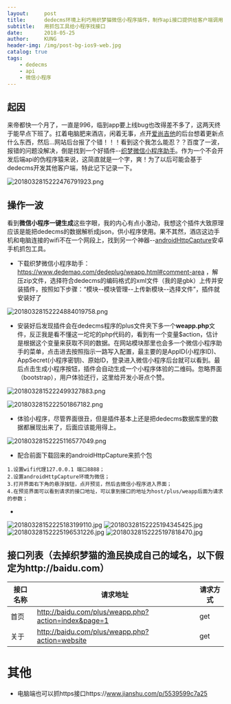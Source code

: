 ```yaml
---
layout:     post
title:      dedecms环境上利巧用织梦猫微信小程序插件，制作api接口提供给客户端调用
subtitle:   用抓包工具给小程序找接口
date:       2018-05-25
author:     KUNG
header-img: /img/post-bg-ios9-web.jpg
catalog: true
tags:
    - dedecms
    - api
    - 微信小程序
---
```


## 起因

来帝都快一个月了，一直是996，临到app要上线bug也改得差不多了，这两天终于能早点下班了。扛着电脑肥来酒店，闲着无事，点开[爱尚吉他](http；//23jt.net/)的后台想着更新点什么东西，然后...网站后台报了个错！！！看到这个我怎么能忍？？百度了一波，报错的问题没解决，倒是找到一个好插件--[织梦微信小程序助手](https://www.dedemao.com/dedeplug/weapp.html#comment-area)。作为一个不会开发后端api的伪程序猿来说，这简直就是一个字，爽！为了以后可能会基于dedecms开发其他客户端，特此记下记录一下。

![2018032815222476791923.png](http://upload-images.jianshu.io/upload_images/9476967-70aa23c1f8bb0fda.png?imageMogr2/auto-orient/strip%7CimageView2/2/w/1240)

## 操作一波

看到**微信小程序一键生成**这些字眼，我的内心有点小激动，我想这个插件大致原理应该是能把dedecms的数据解析成json，供小程序使用。果不其然，酒店这边手机和电脑连接的wifi不在一个网段上，找到另一个神器--[androidHttpCapture](https://github.com/JZ-Darkal/AndroidHttpCapture)安卓手机抓包工具。

- 下载织梦微信小程序助手：https://www.dedemao.com/dedeplug/weapp.html#comment-area ，解压zip文件，选择符合dedecms的编码格式的xml文件（我的是gbk）上传并安装插件，按照如下步骤：“模块--模块管理--上传新模块--选择文件”，插件就安装好了

![20180328152224884019758.png](http://upload-images.jianshu.io/upload_images/9476967-397f21c0288aa448.png?imageMogr2/auto-orient/strip%7CimageView2/2/w/1240)

- 安装好后发现插件会在dedecms程序的plus文件夹下多一个**weapp.php**文件，反正我是看不懂这一坨坨的php代码的，看到有一个变量$action，估计是根据这个变量来获取不同的数据。在网站模块那里也会多一个微信小程序助手的菜单，点击进去按照指示一路写入配置，最主要的是AppID(小程序ID)、AppSecret(小程序密钥)、原始ID，登录进入微信小程序后台就可以看到。最后点击生成小程序按钮，插件会自动生成一个小程序体验的二维码。忽略界面（bootstrap），用户体验还行，这里给开发小哥点个赞。

![2018032815222499327883.png](http://upload-images.jianshu.io/upload_images/9476967-a56f2249f8f7477a.png?imageMogr2/auto-orient/strip%7CimageView2/2/w/1240)


![2018032815222501867182.png](http://upload-images.jianshu.io/upload_images/9476967-ac7b2d63ce6aae4b.png?imageMogr2/auto-orient/strip%7CimageView2/2/w/1240)

- 体验小程序，尽管界面很丑，但是插件基本上还是把dedecms数据库里的数据都展现出来了，后面应该能用得上。

![20180328152225116577049.png](http://upload-images.jianshu.io/upload_images/9476967-1212afce41c41cfb.png?imageMogr2/auto-orient/strip%7CimageView2/2/w/1240)

- 配合前面下载回来的androidHttpCapture来抓个包

```
1.设置wifi代理127.0.0.1 端口8888；
2.设置androidHttpCapture环境为微信；
3.打开界面右下角的悬浮按钮，点开预览，然后去微信小程序进入界面；
4.在预览界面可以看到请求的接口地址，可以拿到接口的地址为host/plus/weapp后面为请求的参数；
```

- 
![20180328152225183199110.jpg](http://upload-images.jianshu.io/upload_images/9476967-f1e2a8c30afffa4e.jpg?imageMogr2/auto-orient/strip%7CimageView2/2/w/1240)
![20180328152225194345425.jpg](http://upload-images.jianshu.io/upload_images/9476967-cd22a8efa478b976.jpg?imageMogr2/auto-orient/strip%7CimageView2/2/w/1240)
![20180328152225196531226.jpg](http://upload-images.jianshu.io/upload_images/9476967-ffd505cb30d80697.jpg?imageMogr2/auto-orient/strip%7CimageView2/2/w/1240)
![20180328152225197818470.jpg](http://upload-images.jianshu.io/upload_images/9476967-6bf897d1e3467b28.jpg?imageMogr2/auto-orient/strip%7CimageView2/2/w/1240)

## 接口列表（去掉织梦猫的渔民换成自己的域名，以下假定为http://baidu.com）


接口名称 | 请求地址 | 请求方式
---|---|---
首页| http://baidu.com/plus/weapp.php?action=index&page=1 | get
关于 | http://baidu.com/plus/weapp.php?action=website | get


# 其他

- 电脑端也可以抓https接口https://www.jianshu.com/p/5539599c7a25
